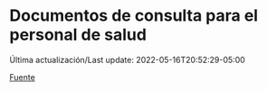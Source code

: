 # Documentos de consulta para el personal de salud

Última actualización/Last update: 2022-05-16T20:52:29-05:00

 [Fuente](https://coronavirus.gob.mx/personal-de-salud/documentos-de-consulta/)
